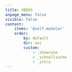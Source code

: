 ```yaml
---
title: VBDÜS
onpage_menu: false
visible: false
content:
    items: '@self.modular'
    order:
        by: default
        dir: asc
        custom:
            - _showcase
            - _schnellsuche
            - _intro
---
```


